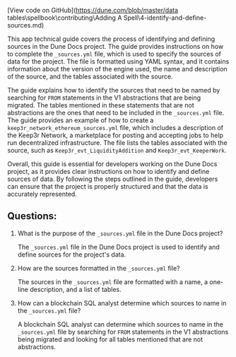 [View code on GitHub](https://dune.com/blob/master/data tables\spellbook\contributing\Adding A Spell\4-identify-and-define-sources.md)

This app technical guide covers the process of identifying and defining sources in the Dune Docs project. The guide provides instructions on how to complete the `_sources.yml` file, which is used to specify the sources of data for the project. The file is formatted using YAML syntax, and it contains information about the version of the engine used, the name and description of the source, and the tables associated with the source.

The guide explains how to identify the sources that need to be named by searching for `FROM` statements in the V1 abstractions that are being migrated. The tables mentioned in these statements that are not abstractions are the ones that need to be included in the `_sources.yml` file. The guide provides an example of how to create a `keep3r_network_ethereum_sources.yml` file, which includes a description of the Keep3r Network, a marketplace for posting and accepting jobs to help run decentralized infrastructure. The file lists the tables associated with the source, such as `Keep3r_evt_LiquidityAddition` and `Keep3r_evt_KeeperWork`.

Overall, this guide is essential for developers working on the Dune Docs project, as it provides clear instructions on how to identify and define sources of data. By following the steps outlined in the guide, developers can ensure that the project is properly structured and that the data is accurately represented.
## Questions: 
 1. What is the purpose of the `_sources.yml` file in the Dune Docs project?
    
    The `_sources.yml` file in the Dune Docs project is used to identify and define sources for the project's data.

2. How are the sources formatted in the `_sources.yml` file?
    
    The sources in the `_sources.yml` file are formatted with a name, a one-line description, and a list of tables.

3. How can a blockchain SQL analyst determine which sources to name in the `_sources.yml` file?
    
    A blockchain SQL analyst can determine which sources to name in the `_sources.yml` file by searching for `FROM` statements in the V1 abstractions being migrated and looking for all tables mentioned that are not abstractions.